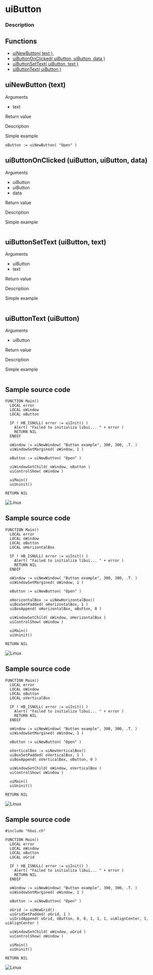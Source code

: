 # **uiButton**

### Description

## Functions
- [uiNewButton( text )](#uinewbutton-text),
- [uiButtonOnClicked( uiButton, uiButton, data )](#uibuttononclicked-uibutton-uibutton-data)
- [uiButtonSetText( uiButton, text )](#uibuttonsettext-uibutton-text)
- [uiButtonText( uiButton )](#uibuttontext-uibutton)

## uiNewButton (text)
Arguments
- text

Return value

Description

Simple example
```harbour
oButton := uiNewButton( "Open" )
```
## uiButtonOnClicked (uiButton, uiButton, data)
Arguments
- uiButton
- uiButton
- data

Return value

Description

Simple example
```harbour

```
## uiButtonSetText (uiButton, text)
Arguments
- uiButton
- text

Return value

Description

Simple example
```harbour

```
## uiButtonText (uiButton)
Arguments
- uiButton

Return value

Description

Simple example
```harbour

```
## Sample source code
```harbour
FUNCTION Main()
  LOCAL error
  LOCAL oWindow
  LOCAL oButton

  IF ! HB_ISNULL( error := uiInit() )
    Alert( "Failed to initializa libui... " + error )
    RETURN NIL
  ENDIF

  oWindow := uiNewWindow( "Button example", 300, 300, .T. )
  uiWindowSetMargined( oWindow, 1 )

  oButton := uiNewButton( "Open" )

  uiWindowSetChild( oWindow, oButton )
  uiControlShow( oWindow )

  uiMain()
  uiUninit()

RETURN NIL
```
![Linux](ss/button_01.png "With family Linux Ubuntu desktop, based on GNOME")
## Sample source code
```harbour
FUNCTION Main()
  LOCAL error
  LOCAL oWindow
  LOCAL oButton
  LOCAL oHorizontalBox

  IF ! HB_ISNULL( error := uiInit() )
    Alert( "Failed to initializa libui... " + error )
    RETURN NIL
  ENDIF

  oWindow := uiNewWindow( "Button example", 300, 300, .T. )
  uiWindowSetMargined( oWindow, 1 )

  oButton := uiNewButton( "Open" )

  oHorizontalBox := uiNewHorizontalBox()
  uiBoxSetPadded( oHorizontalBox, 1 )
  uiBoxAppend( oHorizontalBox, oButton, 0 )

  uiWindowSetChild( oWindow, oHorizontalBox )
  uiControlShow( oWindow )

  uiMain()
  uiUninit()

RETURN NIL
```
![Linux](ss/button_02.png "With family Linux Ubuntu desktop, based on GNOME")
## Sample source code
```harbour
FUNCTION Main()
  LOCAL error
  LOCAL oWindow
  LOCAL oButton
  LOCAL oVerticalBox

  IF ! HB_ISNULL( error := uiInit() )
    Alert( "Failed to initializa libui... " + error )
    RETURN NIL
  ENDIF

  oWindow := uiNewWindow( "Button example", 300, 300, .T. )
  uiWindowSetMargined( oWindow, 1 )

  oButton := uiNewButton( "Open" )

  oVerticalBox := uiNewVerticalBox()
  uiBoxSetPadded( oVerticalBox, 1 )
  uiBoxAppend( oVerticalBox, oButton, 0 )

  uiWindowSetChild( oWindow, oVerticalBox )
  uiControlShow( oWindow )

  uiMain()
  uiUninit()

RETURN NIL
```
![Linux](ss/button_03.png "With family Linux Ubuntu desktop, based on GNOME")
## Sample source code
```harbour
#include "hbui.ch"

FUNCTION Main()
  LOCAL error
  LOCAL oWindow
  LOCAL oButton
  LOCAL oGrid

  IF ! HB_ISNULL( error := uiInit() )
    Alert( "Failed to initializa libui... " + error )
    RETURN NIL
  ENDIF

  oWindow := uiNewWindow( "Button example", 300, 300, .T. )
  uiWindowSetMargined( oWindow, 1 )

  oButton := uiNewButton( "Open" )

  oGrid := uiNewGrid()
  uiGridSetPadded( oGrid, 1 )
  uiGridAppend( oGrid, oButton, 0, 0, 1, 1, 1, uiAlignCenter, 1, uiAlignCenter )
	
  uiWindowSetChild( oWindow, oGrid )
  uiControlShow( oWindow )

  uiMain()
  uiUninit()

RETURN NIL
```
![Linux](ss/button_04.png "With family Linux Ubuntu desktop, based on GNOME")